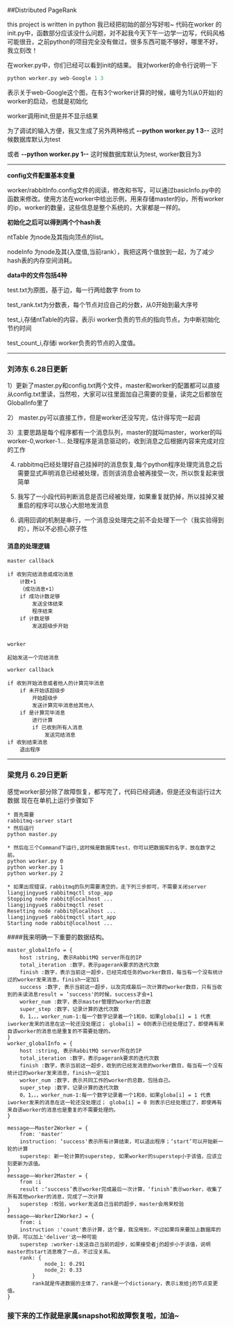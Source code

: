 ##Distributed PageRank

this project is written in python
我已经把初始的部分写好啦~
代码在worker 的init.py中，函数部分应该没什么问题，对不起我今天下午一边学一边写，代码风格可能很丑，之前python的项目完全没有做过，很多东西可能不够好，哪里不好，我立刻改！

在worker.py中，你们已经可以看到init的结果。
我对worker的命令行说明一下
``` python
python worker.py web-Google 1 3
```
表示关于web-Google这个图，在有3个worker计算的时候，编号为1(从0开始)的worker的启动，也就是初始化

worker调用init,但是并不显示结果

为了调试的输入方便，我又生成了另外两种格式  **--python worker.py 1 3--**    这时候数据库默认为test

或者 **--python worker.py 1--** 这时候数据库默认为test, worker数目为3

---
**config文件配置基本变量**

worker/rabbitInfo.config文件的阅读，修改和书写，可以通过basicInfo.py中的函数来修改。使用方法在worker中给出示例，用来存储master的ip，所有worker的ip，worker的数量，这些信息是整个系统的，大家都是一样的。

**初始化之后可以得到两个个hash表**

ntTable 为node及其指向顶点的list。

nodeInfo 为node及其(入度值,当前rank），我把这两个值放到一起，为了减少hash表的内存空间消耗。


**data中的文件包括4种**

test.txt为原图，基于边，每一行两给数字 from to

test_rank.txt为分数表，每个节点对应自己的分数，从0开始到最大序号

test_i,存储ntTable的内容，表示i worker负责的节点的指向节点，为中断初始化节约时间

test_count_i,存储i worker负责的节点的入度值。

--------------------------------------------------------
### 刘沛东 6.28日更新
1）更新了master.py和config.txt两个文件，master和worker的配置都可以直接从config.txt里读，当然啦，大家可以往里面加自己需要的变量，读完之后都放在GlobalInfo里了

2） master.py可以直接工作，但是worker还没写完，估计得写完一起调

3）主要思路是每个程序都有一个消息队列，master的就叫master，worker的叫worker-0,worker-1... 处理程序是消息驱动的，收到消息之后根据内容来完成对应的工作

4) rabbitmq已经处理好自己挂掉时的消息恢复,每个python程序处理完消息之后需要显式声明消息已经被处理，否则该消息会被再接受一次，所以恢复起来很简单

5) 我写了一小段代码判断消息是否已经被处理，如果重复就扔掉，所以挂掉又被重启的程序可以放心大胆地发消息

6) 调用回调的机制是串行，一个消息没处理完之前不会处理下一个（我实验得到的），所以不必担心原子性
#### 消息的处理逻辑
```
master callback

if 收到完结消息或成功消息
	计数+1
	（成功消息+1）
	if 成功计数足够
		发送全体结束
		程序结束
	if 计数足够
		发送超级步开始
	

worker

起始发送一个完结消息

worker callback

if 收到开始消息或者他人的计算完毕消息
	if 未开始该超级步
		开始超级步
		发送计算完毕消息给其他人
	if 是计算完毕消息
		进行计算
		if 已收到所有人消息
			发送完结消息
if 收到结束消息
	退出程序
```
--------------------------------------------------------
### 梁竞月 6.29日更新

感觉worker部分除了故障恢复，都写完了，代码已经调通，但是还没有运行过大数据
现在在单机上运行步骤如下

```
* 首先需要
rabbitmq-server start
* 然后运行
python master.py

* 然后在三个Command下运行,这时候是数据库test，你可以把数据库的名字，放在数字之前。
python worker.py 0
python worker.py 1
python worker.py 2

* 如果出现错误，rabbitmq的队列需要清空的，走下列三步即可，不需要关闭server
liangjingyue$ rabbitmqctl stop_app
Stopping node rabbit@localhost ...
liangjingyue$ rabbitmqctl reset
Resetting node rabbit@localhost ...
liangjingyue$ rabbitmqctl start_app
Starting node rabbit@localhost ...

```

####我来明确一下重要的数据结构。
```
master_globalInfo = {
	host :string, 表示RabbitMQ server所在的IP
	total_iteration :数字，表示pagerank要求的迭代次数
	finish :数字，表示当前这一超步，已经完成任务的worker数目，每当有一个没有统计过的worker发来消息，finish一定加1
	success :数字, 表示当前这一超步，以及完成最后一次计算的worker数目，只有当收到的未读消息result = ‘success'的时候，success才会+1
	worker_num :数字，表示master管理的worker的总数
	super_step :数字，记录计算的迭代次数
	0，1，，，worker_num-1:每一个数字记录着一个1和0，如果globa[i] = 1 代表iworker发来的消息在这一轮还没处理过； globa[i] = 0则表示已经处理过了，即使再有来自该worker的消息也是重复的不需要处理的。
}
worker_globalInfo = {
	host :string, 表示RabbitMQ server所在的IP
	total_iteration :数字，表示pagerank要求的迭代次数
	finish :数字，表示当前这一超步，收到的已经发消息的worker数目，每当有一个没有统计过的worker发来消息，finish一定加1
	worker_num :数字，表示共同工作的worker的总数，包括自己。
	super_step :数字，记录计算的迭代次数
	0，1，，，worker_num-1:每一个数字记录着一个1和0，如果globa[i] = 1 代表iworker发来的消息在这一轮还没处理过； globa[i] = 0 则表示已经处理过了，即使再有来自该worker的消息也是重复的不需要处理的。
}

message——Master2Worker = {
	from: 'master'
	instruction: ‘success'表示所有计算结束，可以退出程序；‘start’可以开始新一轮的计算
	superstep: 新一轮计算的superstep, 如果worker的superstep小于该值，应该立刻更新为该值。
}
message——Worker2Master = {
	from :i
	result :‘success’表示worker完成最后一次计算，‘finish‘表示worker，收集了所有其他worker的消息，完成了一次计算
	superstep :校验，worker发送自己当前的超步，master会用来校验
}
message——WorkerI2WorkerJ = {
	from: i
	instruction :'count'表示计算，这个量，我没用到，不过如果将来要加上数据库的协调，可以加上'deliver'这一种可能
	superstep :worker-i发送自己当前的超步，如果接受者j的超步小于该值，说明master的start消息晚了一点，不过没关系。
	rank: {
			node_1: 0.291
			node_2: 0.33
		}
		rank就是传递数据的主体了，rank是一个dictionary，表示i发给j的节点变更值。
}
```


### 接下来的工作就是家属snapshot和故障恢复啦，加油~